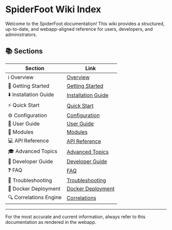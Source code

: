 # SpiderFoot Wiki Index

Welcome to the SpiderFoot documentation! This wiki provides a structured, up-to-date, and webapp-aligned reference for users, developers, and administrators.

## 📚 Sections

| Section            | Link                                                                 |
|--------------------|----------------------------------------------------------------------|
| :information_source: Overview           | [Overview](overview)                         |
| :rocket: Getting Started    | [Getting Started](getting_started)                |
| :arrow_down: Installation Guide | [Installation Guide](installation)                  |
| ⚡ Quick Start        | [Quick Start](quickstart)                              |
| :gear: Configuration      | [Configuration](configuration)                        |
| :bust_in_silhouette: User Guide         | [User Guide](user_guide)                            |
| :jigsaw: Modules            | [Modules](modules)                                    |
| :computer: API Reference      | [API Reference](api_reference)                          |
| :mortar_board: Advanced Topics    | [Advanced Topics](advanced)                              |
| :fork_and_knife: Developer Guide    | [Developer Guide](developer_guide)                      |
| :question: FAQ                | [FAQ](faq)                                            |
| :wrench: Troubleshooting    | [Troubleshooting](troubleshooting)                      |
| 🐳 Docker Deployment  | [Docker Deployment](docker_deployment)                  |
| :mag: Correlations Engine   | [Correlations](correlations/correlation)                      |

---

For the most accurate and current information, always refer to this documentation as rendered in the webapp.
